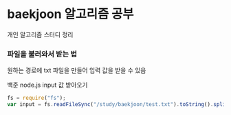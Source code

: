 # baekjoon 알고리즘 공부

개인 알고리즘 스터디 정리

### 파일을 불러와서 받는 법

원하는 경로에 txt 파일을 만들어 입력 값을 받을 수 있음

백준 node.js input 값 받아오기

```js
fs = require("fs");
var input = fs.readFileSync("/study/baekjoon/test.txt").toString().split("\n");
```

```

```
